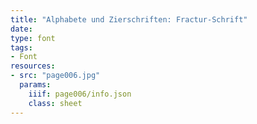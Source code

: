```yaml
---
title: "Alphabete und Zierschriften: Fractur-Schrift"
date:
type: font
tags:
- Font
resources:
- src: "page006.jpg"
  params:
    iiif: page006/info.json
    class: sheet
---
```

